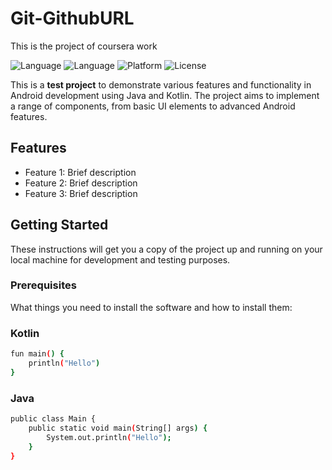 # Git-GithubURL
This is the project of coursera work


![Language](https://img.shields.io/badge/language-Java-orange)
![Language](https://img.shields.io/badge/language-Kotlin-black)
![Platform](https://img.shields.io/badge/platform-Android-green)
![License](https://img.shields.io/badge/license-MIT-blue)

This is a **test project** to demonstrate various features and functionality in Android development using Java and Kotlin. The project aims to implement a range of components, from basic UI elements to advanced Android features.

## Features

- Feature 1: Brief description
- Feature 2: Brief description
- Feature 3: Brief description

## Getting Started

These instructions will get you a copy of the project up and running on your local machine for development and testing purposes.

### Prerequisites

What things you need to install the software and how to install them:


### Kotlin
```bash
fun main() {
    println("Hello")
}
```

### Java
```bash
public class Main {
    public static void main(String[] args) {
        System.out.println("Hello");
    }
}
```


